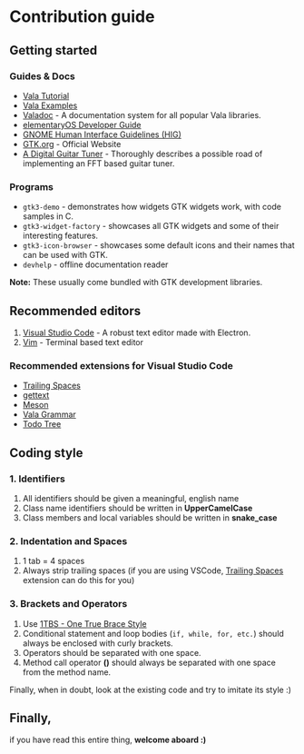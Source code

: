 # Contribution guide

## Getting started
### Guides & Docs
- [Vala Tutorial](https://wiki.gnome.org/Projects/Vala/Tutorial)
- [Vala Examples](https://wiki.gnome.org/Projects/Vala/Examples)
- [Valadoc](https://valadoc.org) - A documentation system for all popular Vala libraries.
- [elementaryOS Developer Guide](https://elementary.io/docs/code/getting-started)
- [GNOME Human Interface Guidelines (HIG)](https://developer.gnome.org/hig/stable)
- [GTK.org](https://www.gtk.org) - Official Website
- [A Digital Guitar Tuner](https://arxiv.org/pdf/0912.0745.pdf) - Thoroughly describes a possible road of implementing an FFT based guitar tuner.

### Programs

- `gtk3-demo` - demonstrates how widgets GTK widgets work, with code samples in C.
- `gtk3-widget-factory` - showcases all GTK widgets and some of their interesting features.
- `gtk3-icon-browser` - showcases some default icons and their names that can be used with GTK.
- `devhelp` - offline documentation reader

**Note:** These usually come bundled with GTK development libraries.

## Recommended editors
1. [Visual Studio Code](https://code.visualstudio.com) - A robust text editor made with Electron.
2. [Vim](https://www.vim.org) - Terminal based text editor

### Recommended extensions for Visual Studio Code
- [Trailing Spaces](https://marketplace.visualstudio.com/items?itemName=shardulm94.trailing-spaces)
- [gettext](https://marketplace.visualstudio.com/items?itemName=mrorz.language-gettext)
- [Meson](https://marketplace.visualstudio.com/items?itemName=asabil.meson)
- [Vala Grammar](https://marketplace.visualstudio.com/items?itemName=philippejer.vala-grammar)
- [Todo Tree](https://marketplace.visualstudio.com/items?itemName=Gruntfuggly.todo-tree)


## Coding style

### 1. Identifiers
1. All identifiers should be given a meaningful, english name
2. Class name identifiers should be written in **UpperCamelCase**
3. Class members and local variables should be written in **snake_case**

### 2. Indentation and Spaces
1. 1 tab = 4 spaces
2. Always strip trailing spaces (if you are using VSCode, [Trailing Spaces](https://marketplace.visualstudio.com/items?itemName=shardulm94.trailing-spaces) extension can do this for you)

### 3. Brackets and Operators
1. Use [1TBS - One True Brace Style](https://en.wikipedia.org/wiki/Indentation_style#Variant:_1TBS_(OTBS))
2. Conditional statement and loop bodies (`if, while, for, etc.`)  should always be enclosed with curly brackets.
3. Operators should be separated with one space.
4. Method call operator **()** should always be separated with one space from the method name.

Finally, when in doubt, look at the existing code and try to imitate its style :)

## Finally,
if you have read this entire thing, **welcome aboard :)**